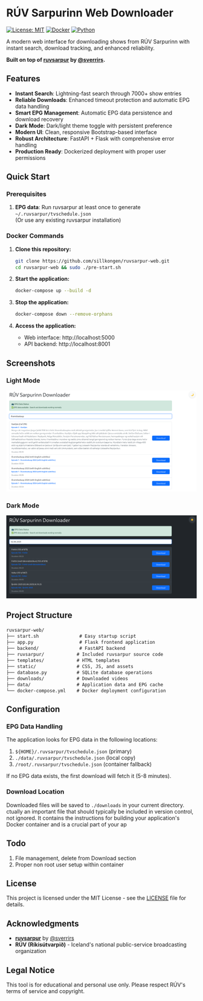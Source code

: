 # RÚV Sarpurinn Web Downloader

[![License: MIT](https://img.shields.io/badge/License-MIT-yellow.svg)](https://opensource.org/licenses/MIT)
[![Docker](https://img.shields.io/badge/docker-%230db7ed.svg?style=flat&logo=docker&logoColor=white)](https://www.docker.com/)
[![Python](https://img.shields.io/badge/python-3.12+-blue.svg)](https://www.python.org/downloads/)

A modern web interface for downloading shows from RÚV Sarpurinn with instant search, download tracking, and enhanced reliability.

**Built on top of [ruvsarpur](https://github.com/sverrirs/ruvsarpur) by [@sverrirs](https://github.com/sverrirs).**

## Features

- **Instant Search**: Lightning-fast search through 7000+ show entries
- **Reliable Downloads**: Enhanced timeout protection and automatic EPG data handling  
- **Smart EPG Management**: Automatic EPG data persistence and download recovery
- **Dark Mode**: Dark/light theme toggle with persistent preference
- **Modern UI**: Clean, responsive Bootstrap-based interface
- **Robust Architecture**: FastAPI + Flask with comprehensive error handling
- **Production Ready**: Dockerized deployment with proper user permissions

## Quick Start

### Prerequisites

1. **EPG data**: Run ruvsarpur at least once to generate `~/.ruvsarpur/tvschedule.json`  
   (Or use any existing ruvsarpur installation)

### Docker Commands

1. **Clone this repository:**
   ```bash
   git clone https://github.com/sillkongen/ruvsarpur-web.git
   cd ruvsarpur-web && sudo ./pre-start.sh
   ```

2. **Start the application:**
   ```bash
   docker-compose up --build -d
   ```

3. **Stop the application:**
   ```bash
   docker-compose down --remove-orphans
   ```

4. **Access the application:**
   - Web interface: http://localhost:5000
   - API backend: http://localhost:8001

## Screenshots

### Light Mode
![Light Mode Interface](screenshots/Screenshot.png)

### Dark Mode
![Dark Mode Interface](screenshots/Screenshot_dark_mode.png)

## Project Structure

```
ruvsarpur-web/
├── start.sh               # Easy startup script
├── app.py                 # Flask frontend application
├── backend/               # FastAPI backend
├── ruvsarpur/            # Included ruvsarpur source code
├── templates/            # HTML templates
├── static/               # CSS, JS, and assets
├── database.py           # SQLite database operations
├── downloads/            # Downloaded videos
├── data/                 # Application data and EPG cache
└── docker-compose.yml    # Docker deployment configuration
```

## Configuration

### EPG Data Handling

The application looks for EPG data in the following locations:

1. `${HOME}/.ruvsarpur/tvschedule.json` (primary)
2. `./data/.ruvsarpur/tvschedule.json` (local copy)
3. `/root/.ruvsarpur/tvschedule.json` (container fallback)

If no EPG data exists, the first download will fetch it (5-8 minutes).

### Download Location

Downloaded files will be saved to `./downloads` in your current directory.
ctually an important file that should typically be included in version control, not ignored. It contains the instructions for building your application's Docker container and is a crucial part of your ap

## Todo

1. File management, delete from Download section
2. Proper non root user setup within container


## License

This project is licensed under the MIT License - see the [LICENSE](LICENSE) file for details.

## Acknowledgments

- **[ruvsarpur](https://github.com/sverrirs/ruvsarpur)** by [@sverrirs](https://github.com/sverrirs)
- **RÚV (Ríkisútvarpið)** - Iceland's national public-service broadcasting organization

## Legal Notice

This tool is for educational and personal use only. Please respect RÚV's terms of service and copyright.
